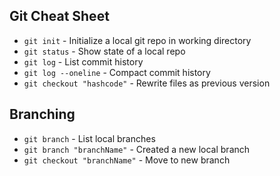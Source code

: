 ## Git Cheat Sheet

* `git init` - Initialize a local git repo in working directory
* `git status` - Show state of a local repo
* `git log` - List commit history
* `git log --oneline` - Compact commit history
* `git checkout "hashcode"` - Rewrite files as previous version

## Branching
* `git branch` - List local branches
* `git branch "branchName"` - Created a new local branch
* `git checkout "branchName"` - Move to new branch
